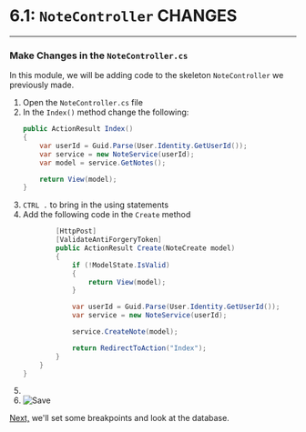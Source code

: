 # 6.1: `NoteController` CHANGES
---
### Make Changes in the `NoteController.cs`
In this module, we will be adding code to the skeleton `NoteController` we previously made.  
1. Open the `NoteController.cs` file
2. In the `Index()` method change the following:
    ```cs
    public ActionResult Index()
    {
        var userId = Guid.Parse(User.Identity.GetUserId());
        var service = new NoteService(userId);
        var model = service.GetNotes();

        return View(model);
    }
    ```
3. `CTRL .` to bring in the using statements
4. Add the following code in the `Create` method
    ```cs
            [HttpPost]
            [ValidateAntiForgeryToken]
            public ActionResult Create(NoteCreate model)
            {
                if (!ModelState.IsValid)
                {
                    return View(model);
                }

                var userId = Guid.Parse(User.Identity.GetUserId());
                var service = new NoteService(userId);

                service.CreateNote(model);

                return RedirectToAction("Index");
            }
        }
    }   
    ```
5. 
5. ![Save](/assets/font-awesome-save.png)

[Next,](6.2-QuickWatch.md) we'll set some breakpoints and look at the database.